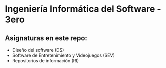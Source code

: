 # Ingeniería Informática del Software - 3ero
## Asignaturas en este repo:
* Diseño del software (DS)
* Software de Entretenimiento y Videojuegos (SEV)
* Repositorios de información (RI)
